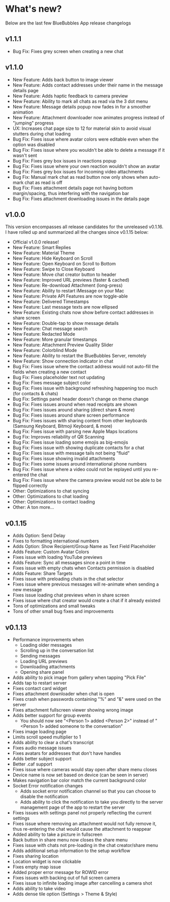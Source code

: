 # What's new?

Below are the last few BlueBubbles App release changelogs

## v1.1.1

* Bug Fix: Fixes grey screen when creating a new chat

## v1.1.0

* New Feature: Adds back button to image viewer
* New Feature: Adds contact addresses under their name in the message details page
* New Feature: Adds haptic feedback to camera preview
* New Feature: Ability to mark all chats as read via the 3 dot menu
* New Feature: Message details popup now fades in for a smoother animation
* New Feature: Attachment downloader now animates progress instead of "jumping" progress
* UX: Increases chat page size to 12 for material skin to avoid visual stutters during chat loading
* Bug Fix: Fixes issue where avatar colors were editable even when the option was disabled
* Bug Fix: Fixes issue where you wouldn't be able to delete a message if it wasn't sent
* Bug Fix: Fixes grey box issues in reactions popup
* Bug Fix: Fixes issue where your own reaction wouldn't show an avatar
* Bug Fix: Fixes grey box issues for incoming video attachments
* Bug Fix: Manual mark chat as read button now only shows when auto-mark chat as read is off
* Bug Fix: Fixes attachment details page not having bottom margin/spacing, thus interfering with the navigation bar
* Bug Fix: Fixes attachment downloading issues in the details page

## v1.0.0

This version encompasses all release candidates for the unreleased v0.1.16. I have rolled up and summarized all the changes since v0.1.15 below:

* Official v1.0.0 release!
* New Feature: Smart Replies
* New Feature: Material Theme
* New Feature: Hide Keyboard on Scroll
* New Feature: Open Keyboard on Scroll to Bottom
* New Feature: Swipe to Close Keyboard
* New Feature: Move chat creator button to header
* New Feature: Improved URL previews (faster & cached)
* New Feature: Re-download Attachment (long-press)
* New Feature: Ability to restart iMessage on your Mac
* New Feature: Private API Features are now toggle-able
* New Feature: Delivered Timestamps
* New Feature: Last message texts are now ellipsed
* New Feature: Existing chats now show before contact addresses in share screen
* New Feature: Double-tap to show message details
* New Feature: Chat message search
* New Feature: Redacted Mode
* New Feature: More granular timestamps
* New Feature: Attachment Preview Quality Slider
* New Feature: Colorblind Mode
* New Feature: Ability to restart the BlueBubbles Server, remotely
* New Feature: Show connection indicator in chat
* Bug Fix: Fixes issue where the contact address would not auto-fill the fields when creating a new contact
* Bug Fix: Fixes placeholder text not updating
* Bug Fix: Fixes message subject color
* Bug Fix: Fixes issue with background refreshing happening too much (for contacts & chats)
* Bug Fix: Settings panel header doesn't change on theme change
* Bug Fix: Fixes issues around when read receipts are shown
* Bug Fix: Fixes issues around sharing (direct share & more)
* Bug Fix: Fixes issues around share screen performance
* Bug Fix: Fixes issues with sharing content from other keyboards (Samsung Keyboard, Bitmoji Keyboard, & more)
* Bug Fix: Fixes issue with parsing new Apple Maps locations
* Bug Fix: Improves reliability of QR Scanning
* Bug Fix: Fixes issue loading some emojis as big-emojis
* Bug Fix: Fixes issue with showing duplicate contacts for a chat
* Bug Fix: Fixes issue with message tails not being "fluid"
* Bug Fix: Fixes issue showing invalid attachments
* Bug Fix: Fixes some issues around international phone numbers
* Bug Fix: Fixes issue where a video could not be replayed until you re-entered the chat
* Bug Fix: Fixes issue where the camera preview would not be able to be flipped correctly
* Other: Optimizations to chat syncing
* Other: Optimizations to chat loading
* Other: Optimizations to contact loading
* Other: A ton more...

## v0.1.15

* Adds Option: Send Delay
* Fixes to formatting international numbers
* Adds Option: Show Recipient/Group Name as Text Field Placeholder
* Adds Feature: Custom Avatar Colors
* Fixes issue with loading YouTube previews
* Adds Feature: Sync all messages since a point in time
* Fixes issue with empty chats when Contacts permission is disabled
* Adds Feature: Share Targets
* Fixes issue with preloading chats in the chat selector
* Fixes issue where previous messages will re-animate when sending a new message
* Fixes issue loading chat previews when in share screen
* Fixes issue where chat creator would create a chat if it already existed
* Tons of optimizations and small tweaks
* Tons of other small bug fixes and improvements

## v0.1.13

- Performance improvements when
  - Loading older messages
  - Scrolling up in the conversation list
  - Sending messages
  - Loading URL previews
  - Downloading attachments
  - Opening share panel
- Adds ability to pick image from gallery when tapping "Pick File"
- Adds tap to restart server
- Fixes contact card widget
- Fixes attachment downloader when chat is open
- Fixes crash when passwords containing "%" and "&" were used on the server
- Fixes attachment fullscreen viewer showing wrong image
- Adds better support for group events
  - You should now see "<Person 1> added <Person 2>" instead of "<Person 1> added someone to the conversation"
- Fixes image loading page
- Limits scroll speed multiplier to 1
- Adds ability to clear a chat's transcript
- Fixes audio message issues
- Fixes avatars for addresses that don't have handles
- Adds better subject support
- Better .caf support
- Fixes issue where cameras would stay open after share menu closes
- Device name is now set based on device (can be seen in server)
- Makes navigation bar color match the current background color
- Socket Error notification changes
  - Adds socket error notification channel so that you can choose to disable the notification
  - Adds ability to click the notification to take you directly to the server management page of the app to restart the server
- Fixes issues with settings panel not properly reflecting the current settings
- Fixes issue where removing an attachment would not fully remove it, thus re-entering the chat would cause the attachment to reappear
- Added ability to take a picture in fullscreen
- Back button in share menu now closes the share menu
- Fixes issue with chats not pre-loading in the chat creator/share menu
- Adds additional setup information to the setup workflow
- Fixes sharing location
- Location widget is now clickable
- Fixes empty map issue
- Added proper error message for ROWID error
- Fixes issues with backing out of full screen camera
- Fixes issue to infinite loading image after cancelling a camera shot
- Adds ability to take video
- Adds dense tile option (Settings > Theme & Style)